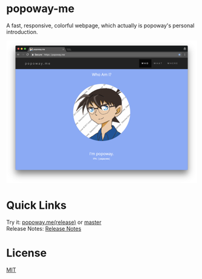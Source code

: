 # popoway-me
A fast, responsive, colorful webpage, which actually is popoway's personal introduction.  

![Screenshot of popoway.me](https://github.com/popoway/popoway-me/raw/e43d47493ab882e1d6a394cbb12e3ef285f96f51/assets/desktop_preview.png)

# Quick Links
Try it: [popoway.me(release)](https://popoway.me) or [master](https://popoway-me.herokuapp.com/me.main.min.html)  
Release Notes: [Release Notes](https://github.com/popoway/popoway-me/releases)

# License
[MIT](https://github.com/popoway/popoway-me/blob/master/LICENSE)
